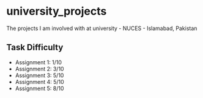 # university_projects
The projects I am involved with at university - NUCES - Islamabad, Pakistan

## **Task Difficulty**
- Assignment 1: 1/10
- Assignment 2: 3/10
- Assignment 3: 5/10
- Assignment 4: 5/10
- Assignment 5: 8/10
